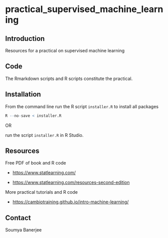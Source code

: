 # practical_supervised_machine_learning

## Introduction

Resources for a practical on supervised machine learning


## Code

The Rmarkdown scripts and R scripts constitute the practical.


## Installation

From the command line run the R script `installer.R` to install all packages

```R
R --no-save < installer.R
```

OR

run the script `installer.R` in R Studio.


## Resources

Free PDF of book and R code 

* https://www.statlearning.com/

* https://www.statlearning.com/resources-second-edition


More practical tutorials and R code

* https://cambiotraining.github.io/intro-machine-learning/


## Contact

Soumya Banerjee
